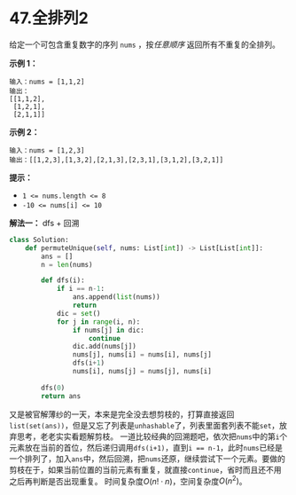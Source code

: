 # 47.全排列2

给定一个可包含重复数字的序列 `nums` ，按*任意顺序* 返回所有不重复的全排列。

**示例 1：**

```apach
输入：nums = [1,1,2]
输出：
[[1,1,2],
 [1,2,1],
 [2,1,1]]
```

**示例 2：**

```apach
输入：nums = [1,2,3]
输出：[[1,2,3],[1,3,2],[2,1,3],[2,3,1],[3,1,2],[3,2,1]]
```

**提示：**

- `1 <= nums.length <= 8`
- `-10 <= nums[i] <= 10`

**解法一：** dfs + 回溯

```python
class Solution:
    def permuteUnique(self, nums: List[int]) -> List[List[int]]:
        ans = []
        n = len(nums)

        def dfs(i):
            if i == n-1:
                ans.append(list(nums))
                return
            dic = set()
            for j in range(i, n):
                if nums[j] in dic:
                    continue
                dic.add(nums[j])
                nums[j], nums[i] = nums[i], nums[j]
                dfs(i+1)
                nums[i], nums[j] = nums[j], nums[i]
        
        dfs(0)
        return ans
```

又是被官解薄纱的一天，本来是完全没去想剪枝的，打算直接返回`list(set(ans))`，但是又忘了列表是`unhashable`了，列表里面套列表不能`set`，放弃思考，老老实实看题解剪枝。
一道比较经典的回溯题吧，依次把`nums`中的第`i`个元素放在当前的首位，然后递归调用`dfs(i+1)`，直到`i == n-1`，此时`nums`已经是一个排列了，加入`ans`中，然后回溯，把`nums`还原，继续尝试下一个元素。要做的剪枝在于，如果当前位置的当前元素有重复，就直接`continue`，省时而且还不用之后再判断是否出现重复。
时间复杂度$O(n!·n )$，空间复杂度$O(n^2)$。

